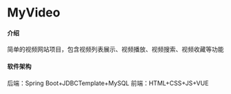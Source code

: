 # MyVideo

#### 介绍
简单的视频网站项目，包含视频列表展示、视频播放、视频搜索、视频收藏等功能
#### 软件架构
后端：Spring Boot+JDBCTemplate+MySQL
前端：HTML+CSS+JS+VUE

